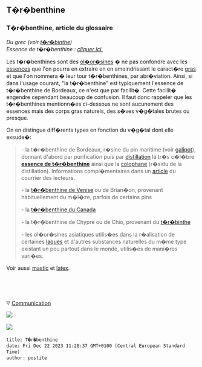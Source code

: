 ## T�r�benthine
### T�r�benthine, article du glossaire
 _Du grec (voir [t�r�binthe](terebinthe.html))  
Essence de t�r�benthine : [cliquer ici.](essences.html#essencedeterebenthine)_

Les t�r�benthines sont des [ol�or�sines](oleoresine.html) � ne pas confondre avec les [essences](essences.html#essencedeterebenthine) que l'on pourra en extraire en en amoindrissant le caract�re [gras](gras.html) et que l'on nommera � leur tour t�r�benthines, par abr�viation. Ainsi, si dans l'usage courant, "la t�r�benthine" est typiquement l'essence de t�r�benthine de Bordeaux, ce n'est que par facilit�. Cette facilit� engendre cependant beaucoup de confusion. Il faut donc rappeler que les t�r�benthines mentionn�es ci-dessous ne sont aucunement des essences mais des corps gras naturels, des s�ves v�g�tales brutes ou presque.

On en distingue diff�rents types en fonction du v�g�tal dont elle exsude�:

> \- la t�r�benthine de Bordeaux, r�sine du pin maritime (voir [galipot](galipot.html)), donnant d'abord par purification puis par [distillation](distillationraffinage.html) la tr�s c�l�bre **[essence de t�r�benthine](essences.html#essencedeterebenthine)** ainsi que la [colophane](autresresines.html#colophane) (r�sidu de la distillation). Informations compl�mentaires dans un [article](courrierdeslecteurs2009c010.html#20090820hf) du courrier des lecteurs.
> 
> \- la [t�r�benthine de Venise](venise.html) ou de Brian�on, provenant habituellement du m�l�ze, parfois de certains pins
> 
> \- la [t�r�benthine du Canada](canada.html)
> 
> \- la t�r�benthine de Chypre ou de Chio, provenant du [t�r�binthe](terebinthe.html)
> 
> \- les ol�or�sines asiatiques utilis�es dans la r�alisation de certaines [laques](gommelaque.html) et d'autres substances naturelles du m�me type existant un peu partout dans le monde, utilis�es de mani�res vari�es.

Voir aussi [mastic](mastic.html) et [latex](latex.html#autresutilisations).



 

 ![](images/transparent122x1.gif)

![](images/flechebas.gif) [Communication](http://www.artrealite.com/annonceurs.htm) 

[![](https://cbonvin.fr/sites/regie.artrealite.com/visuels/campagne1.png)](index-2.html#20131014)

![](https://cbonvin.fr/sites/regie.artrealite.com/visuels/campagne2.png)
```
title: T�r�benthine
date: Fri Dec 22 2023 11:28:37 GMT+0100 (Central European Standard Time)
author: postite
```
